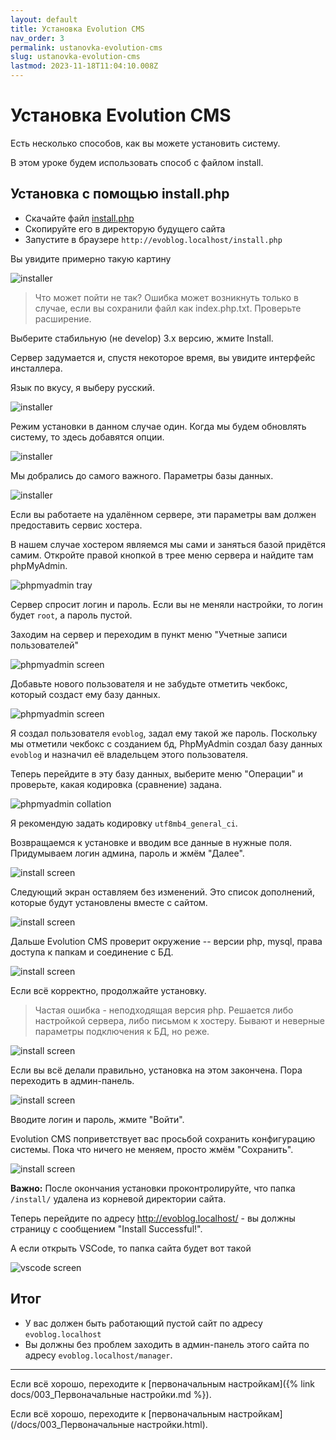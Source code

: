 ```yaml
---
layout: default
title: Установка Evolution CMS
nav_order: 3
permalink: ustanovka-evolution-cms
slug: ustanovka-evolution-cms
lastmod: 2023-11-18T11:04:10.008Z
---
```


# Установка Evolution CMS

Есть несколько способов, как вы можете установить систему.

В этом уроке будем использовать способ с файлом install.

## Установка с помощью install.php

- Скачайте файл [install.php](https://raw.githubusercontent.com/evocms-community/installer/master/install.php)
- Скопируйте его в директорую будущего сайта
- Запустите в браузере `http://evoblog.localhost/install.php`

Вы увидите примерно такую картину

![installer](/assets/images/s6.png)

> Что может пойти не так? Ошибка может возникнуть только в случае, если вы сохранили файл как index.php.txt. Проверьте расширение.

Выберите стабильную (не develop) 3.х версию, жмите Install.

Сервер задумается и, спустя некоторое время, вы увидите интерфейс инсталлера.

Язык по вкусу, я выберу русский.

![installer](/assets/images/s7.png)

Режим установки в данном случае один. Когда мы будем обновлять систему, то здесь добавятся опции.

![installer](/assets/images/s8.png)

Мы добрались до самого важного. Параметры базы данных.

![installer](/assets/images/s9.png)

Если вы работаете на удалённом сервере, эти параметры вам должен предоставить сервис хостера.

В нашем случае хостером являемся мы сами и заняться базой придётся самим.
Откройте правой кнопкой в трее меню сервера и найдите там phpMyAdmin.

![phpmyadmin tray](/assets/images/s10.png)

Сервер спросит логин и пароль. Если вы не меняли настройки, то логин будет `root`, а пароль пустой.

Заходим на сервер и переходим в пункт меню "Учетные записи пользователей"

![phpmyadmin screen](/assets/images/s11.png)

Добавьте нового пользователя и не забудьте отметить чекбокс, который создаст ему базу данных.

![phpmyadmin screen](/assets/images/s12.png)

Я создал пользователя `evoblog`, задал ему такой же пароль.
Поскольку мы отметили чекбокс с созданием бд, PhpMyAdmin создал базу данных `evoblog` и назначил её владельцем этого пользователя.

Теперь перейдите в эту базу данных, выберите меню "Операции" и проверьте, какая кодировка (сравнение) задана.

![phpmyadmin collation](/assets/images/s13.png)

Я рекомендую задать кодировку `utf8mb4_general_ci`.

Возвращаемся к установке и вводим все данные в нужные поля.
Придумываем логин админа, пароль и жмём "Далее".

![install screen](/assets/images/s14.png)

Следующий экран оставляем без изменений. Это список дополнений, которые будут установлены вместе с сайтом.

![install screen](/assets/images/s15.png)

Дальше Evolution CMS проверит окружение -- версии php, mysql, права доступа к папкам и соединение с БД.

![install screen](/assets/images/s16.png)

Если всё корректно, продолжайте установку.

> Частая ошибка - неподходящая версия php. Решается либо настройкой сервера, либо письмом к хостеру. Бывают и неверные параметры подключения к БД, но реже.

![install screen](/assets/images/s17.png)

Если вы всё делали правильно, установка на этом закончена. Пора переходить в админ-панель.

![install screen](/assets/images/s18.png)

Вводите логин и пароль, жмите "Войти".

Evolution CMS поприветствует вас просьбой сохранить конфигурацию системы. Пока что ничего не меняем, просто жмём "Сохранить".

![install screen](/assets/images/s19.png)

**Важно:** После окончания установки проконтролируйте, что папка `/install/` удалена из корневой директории сайта.

Теперь перейдите по адресу http://evoblog.localhost/ - вы должны страницу с сообщением "Install Successful!".

А если открыть VSCode, то папка сайта будет вот такой

![vscode screen](/assets/images/s20.png)

## Итог

- У вас должен быть работающий пустой сайт по адресу `evoblog.localhost`
- Вы должны без проблем заходить в админ-панель этого сайта по адресу `evoblog.localhost/manager`.

---

Если всё хорошо, переходите к [первоначальным настройкам]({% link docs/003_Первоначальные настройки.md %}).

Если всё хорошо, переходите к [первоначальным настройкам](/docs/003_Первоначальные настройки.html).
